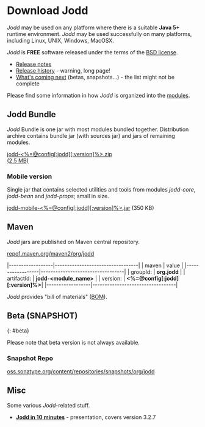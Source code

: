# Download Jodd

*Jodd* may be used on any platform where there is a suitable **Java 5+**
runtime environment. *Jodd* may be used successfully on many platforms,
including Linux, UNIX, Windows, MacOSX.

*Jodd* is **FREE** software released under the terms of the [BSD
license](/license.html).

* [Release notes](/release.html)
* [Release history](/history.html) - warning, long page!
* [What's coming next](/beta.html) (betas, snapshots...) - the list might
not be complete

Please find some information in how *Jodd* is organized
into the [modules](../doc/modules.html).

## Jodd Bundle

*Jodd* Bundle is one jar with most modules bundled together.
Distribution archive contains bundle jar (with sources jar)
and jars of remaining modules.

<div class="button"><a href="jodd-<%=@config[:jodd][:version]%>.zip">
	jodd-<%=@config[:jodd][:version]%>.zip
	<div class="sub">(2.5 MB)</div>
</a></div>

### Mobile version

Single jar that contains selected utilities and tools from modules
<var>jodd-core</var>, <var>jodd-bean</var> and <var>jodd-props</var>;
small in size.

[jodd-mobile-<%=@config[:jodd][:version]%>.jar](jodd-mobile-<%=@config[:jodd][:version]%>.jar) (350 KB)

## Maven

*Jodd* jars are published on Maven central repository.

<div class="button button-long">
	<a href="http://repo1.maven.org/maven2/org/jodd/" target="_blank">
		repo1.maven.org/maven2/org/jodd
	</a>
</div>

|------------------|----------------------------------|
| maven            | value                            |
|------------------|----------------------------------|
| groupId:         | **org.jodd**                     |
| artifactId:      | **jodd-\<module_name\>**         |
| version:         | **<%=@config[:jodd][:version]%>**|
|------------------|----------------------------------|

*Jodd* provides "bill of materials"
([BOM](http://maven.apache.org/guides/introduction/introduction-to-dependency-mechanism.html)).

## Beta (SNAPSHOT)
{: #beta}

Please note that beta version is not always available.

### Snapshot Repo

[oss.sonatype.org/content/repositories/snapshots/org/jodd][1]

## Misc

Some various *Jodd*-related stuff.

+ [**Jodd in 10 minutes**](/download/jodd-in-10-minutes.pdf) - presentation, covers version 3.2.7


[1]: https://oss.sonatype.org/content/repositories/snapshots/org/jodd/

